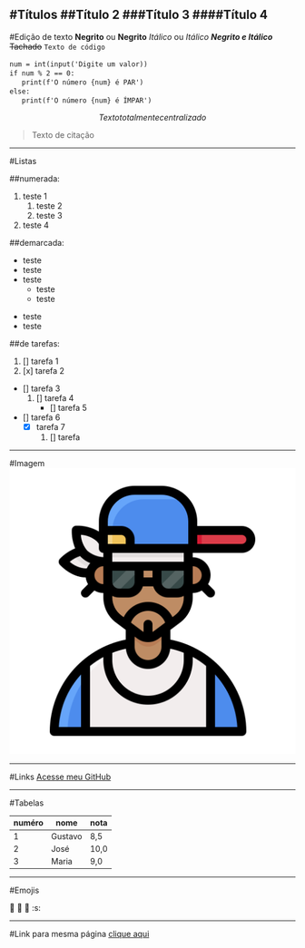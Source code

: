 #Títulos
<a id=exemplo></a>
##Título 2
###Título 3
####Título 4
---

#Edição de texto
**Negrito** ou __Negrito__
*Itálico* ou _Itálico_
__*Negrito e Itálico*__
~~Tachado~~
`Texto de código`
```
num = int(input('Digite um valor))
if num % 2 == 0:
   print(f'O número {num} é PAR')
else:
   print(f'O número {num} é ÍMPAR')
```
$$
Texto totalmente centralizado
$$
> Texto de citação

---

#Listas

##numerada:

1. teste 1
   1. teste 2
   1. teste 3
1. teste 4

##demarcada:

* teste
* teste
* teste
   * teste
   - teste
- teste
- teste

##de tarefas:

1. [] tarefa 1
1. [x] tarefa 2
- [] tarefa 3
   1. [] tarefa 4
      - [] tarefa 5
- [] tarefa 6
   - [x] tarefa 7
      1. [] tarefa

---

#Imagem
![Rapper](../imagens/rapper.png)

---

#Links
[Acesse meu GitHub](https://github.com/arthurbertoti)

---

#Tabelas

numéro|nome|nota
---|---|---
1|Gustavo|8,5
2|José|10,0
3|Maria|9,0

---

#Emojis

:vulcan_salute:
:monkey:
:dog:
:s:

--- 
#Link para mesma página
[clique aqui](#exemplo)